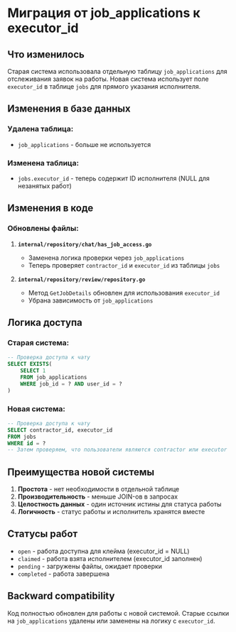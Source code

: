# Миграция от job_applications к executor_id

## Что изменилось

Старая система использовала отдельную таблицу `job_applications` для отслеживания заявок на работы.
Новая система использует поле `executor_id` в таблице `jobs` для прямого указания исполнителя.

## Изменения в базе данных

### Удалена таблица:
- `job_applications` - больше не используется

### Изменена таблица:
- `jobs.executor_id` - теперь содержит ID исполнителя (NULL для незанятых работ)

## Изменения в коде

### Обновлены файлы:
1. **`internal/repository/chat/has_job_access.go`**
   - Заменена логика проверки через `job_applications`
   - Теперь проверяет `contractor_id` и `executor_id` из таблицы `jobs`

2. **`internal/repository/review/repository.go`**
   - Метод `GetJobDetails` обновлен для использования `executor_id`
   - Убрана зависимость от `job_applications`

## Логика доступа

### Старая система:
```sql
-- Проверка доступа к чату
SELECT EXISTS(
    SELECT 1 
    FROM job_applications 
    WHERE job_id = ? AND user_id = ?
)
```

### Новая система:
```sql
-- Проверка доступа к чату
SELECT contractor_id, executor_id 
FROM jobs 
WHERE id = ?
-- Затем проверяем, что пользователи являются contractor или executor
```

## Преимущества новой системы

1. **Простота** - нет необходимости в отдельной таблице
2. **Производительность** - меньше JOIN-ов в запросах
3. **Целостность данных** - один источник истины для статуса работы
4. **Логичность** - статус работы и исполнитель хранятся вместе

## Статусы работ

- `open` - работа доступна для клейма (executor_id = NULL)
- `claimed` - работа взята исполнителем (executor_id заполнен)
- `pending` - загружены файлы, ожидает проверки
- `completed` - работа завершена

## Backward compatibility

Код полностью обновлен для работы с новой системой.
Старые ссылки на `job_applications` удалены или заменены на логику с `executor_id`.